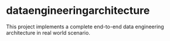 # dataengineeringarchitecture
This project implements a complete end-to-end data engineering architecture in real world scenario.
